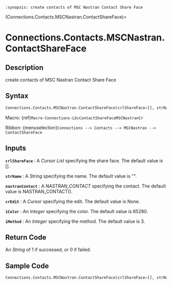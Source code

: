 ```{module} Connections.Contacts.MSCNastran.ContactShareFace()
:synopsis: create contacts of MSC Nastran Contact Share Face
```

(Connections.Contacts.MSCNastran.ContactShareFace)=

# Connections.Contacts.MSCNastran.ContactShareFace

## Description

create contacts of MSC Nastran Contact Share Face

## Syntax

```python
Connections.Contacts.MSCNastran.ContactShareFace(crlShareFace=[], strName="", nastranContact=NASTRAN_CONTACT(), crEdit=None, iColor=65280, iMethod=3)
```

Macro: {ref}`Macro-Connections-LbcContactShareFaceMSCNastranCr`

Ribbon: {menuselection}`Connections --> Contacts --> MSCNastran --> ContactShareFace`

## Inputs

**`crlShareFace`**
: A _Cursor List_ specifying the share face. The default value is [].

**`strName`**
: A _String_ specifying the name. The default value is "".

**`nastranContact`**
: A _NASTRAN_CONTACT_ specifying the contact. The default value is NASTRAN_CONTACT().

**`crEdit`**
: A _Cursor_ specifying the edit. The default value is None.

**`iColor`**
: An _Integer_ specifying the color. The default value is 65280.

**`iMethod`**
: An _Integer_ specifying the method. The default value is 3.

## Return Code

An _String_ of 1 if successed, or 0 if failed.

## Sample Code

```python
Connections.Contacts.MSCNastran.ContactShareFace(crlShareFace=[], strName="", nastranContact=NASTRAN_CONTACT(), crEdit=None, iColor=65280, iMethod=3)
```
